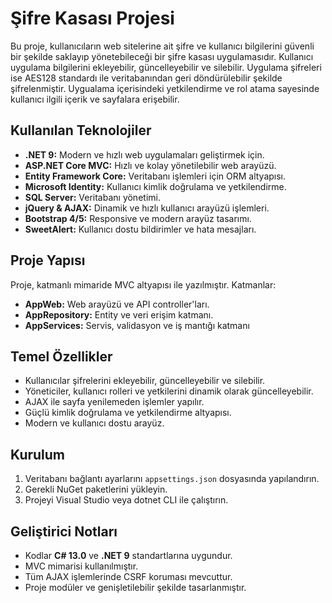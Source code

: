 # Şifre Kasası Projesi

Bu proje, kullanıcıların web sitelerine ait şifre ve kullanıcı bilgilerini güvenli bir şekilde saklayıp yönetebileceği bir şifre kasası uygulamasıdır. Kullanıcı uygulama bilgilerini ekleyebilir, güncelleyebilir ve silebilir.  Uygulama şifreleri ise AES128 standardı ile veritabanından geri döndürülebilir şekilde şifrelenmiştir. Uygualama içerisindeki yetkilendirme ve rol atama sayesinde kullanıcı ilgili içerik ve sayfalara erişebilir.

## Kullanılan Teknolojiler

- **.NET 9:** Modern ve hızlı web uygulamaları geliştirmek için.
- **ASP.NET Core MVC:** Hızlı ve kolay yönetilebilir web arayüzü.
- **Entity Framework Core:** Veritabanı işlemleri için ORM altyapısı.
- **Microsoft Identity:** Kullanıcı kimlik doğrulama ve yetkilendirme.
- **SQL Server:** Veritabanı yönetimi.
- **jQuery & AJAX:** Dinamik ve hızlı kullanıcı arayüzü işlemleri.
- **Bootstrap 4/5:** Responsive ve modern arayüz tasarımı.
- **SweetAlert:** Kullanıcı dostu bildirimler ve hata mesajları.

## Proje Yapısı

Proje, katmanlı mimaride MVC altyapısı ile yazılmıştır. Katmanlar:

- **AppWeb:** Web arayüzü ve API controller'ları.
- **AppRepository:** Entity ve veri erişim katmanı.
- **AppServices:** Servis, validasyon ve iş mantığı katmanı

## Temel Özellikler

- Kullanıcılar şifrelerini ekleyebilir, güncelleyebilir ve silebilir.
- Yöneticiler, kullanıcı rolleri ve yetkilerini dinamik olarak güncelleyebilir.
- AJAX ile sayfa yenilemeden işlemler yapılır.
- Güçlü kimlik doğrulama ve yetkilendirme altyapısı.
- Modern ve kullanıcı dostu arayüz.

## Kurulum

1. Veritabanı bağlantı ayarlarını `appsettings.json` dosyasında yapılandırın.
2. Gerekli NuGet paketlerini yükleyin.
3. Projeyi Visual Studio veya dotnet CLI ile çalıştırın.


## Geliştirici Notları

- Kodlar **C# 13.0** ve **.NET 9** standartlarına uygundur.
- MVC mimarisi kullanılmıştır.
- Tüm AJAX işlemlerinde CSRF koruması mevcuttur.
- Proje modüler ve genişletilebilir şekilde tasarlanmıştır.
